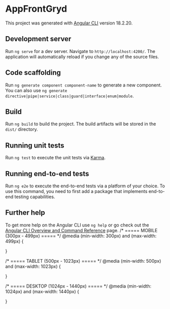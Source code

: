 # AppFrontGryd

This project was generated with [Angular CLI](https://github.com/angular/angular-cli) version 18.2.20.

## Development server

Run `ng serve` for a dev server. Navigate to `http://localhost:4200/`. The application will automatically reload if you change any of the source files.

## Code scaffolding

Run `ng generate component component-name` to generate a new component. You can also use `ng generate directive|pipe|service|class|guard|interface|enum|module`.

## Build

Run `ng build` to build the project. The build artifacts will be stored in the `dist/` directory.

## Running unit tests

Run `ng test` to execute the unit tests via [Karma](https://karma-runner.github.io).

## Running end-to-end tests

Run `ng e2e` to execute the end-to-end tests via a platform of your choice. To use this command, you need to first add a package that implements end-to-end testing capabilities.

## Further help

To get more help on the Angular CLI use `ng help` or go check out the [Angular CLI Overview and Command Reference](https://angular.dev/tools/cli) page.
/* ===== MOBILE (300px - 499px) ===== */
@media (min-width: 300px) and (max-width: 499px) {

}

/* ===== TABLET (500px - 1023px) ===== */
@media (min-width: 500px) and (max-width: 1023px) {

}

/* ===== DESKTOP (1024px - 1440px) ===== */
@media (min-width: 1024px) and (max-width: 1440px) {

}